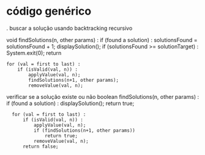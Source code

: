 # código genérico

. buscar a solução usando backtracking recursivo 

void findSolutions(n, other params) :
    if (found a solution) :
        solutionsFound = solutionsFound + 1;
        displaySolution();
        if (solutionsFound >= solutionTarget) : 
            System.exit(0);
        return

    for (val = first to last) :
        if (isValid(val, n)) :
            applyValue(val, n);
            findSolutions(n+1, other params);
            removeValue(val, n);


verificar se a solução existe ou não
  boolean findSolutions(n, other params) :
      if (found a solution) :
          displaySolution();
          return true;

      for (val = first to last) :
          if (isValid(val, n)) :
              applyValue(val, n);
              if (findSolutions(n+1, other params))
                  return true;
              removeValue(val, n);
          return false;

